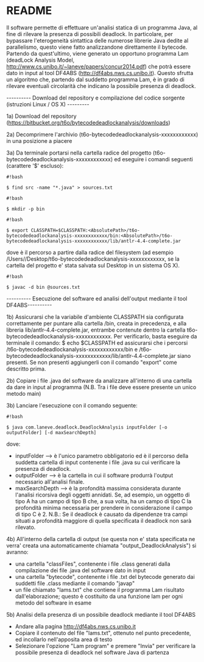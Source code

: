 # README #

Il software permette di effettuare un'analisi statica di un programma Java, al fine di rilevare la presenza di possibili deadlock.
In particolare, per bypassare l'eterogeneità sintattica delle numerose librerie Java dedite al parallelismo, questo viene fatto analizzandone direttamente il bytecode. 
Partendo da quest'ultimo, viene generato un opportuno programma Lam (deadLock Analysis Model, http://www.cs.unibo.it/~laneve/papers/concur2014.pdf) che potrà essere dato in input al tool DF4ABS (http://df4abs.nws.cs.unibo.it). Questo sfrutta un algoritmo che, partendo dal suddetto programma Lam, è in grado di rilevare eventuali circolarità che indicano la possibile presenza di deadlock.

---------- Download del repository e compilazione del codice sorgente (istruzioni Linux / OS X) ---------

1a) Download del repository (https://bitbucket.org/t6o/bytecodedeadlockanalysis/downloads)

2a) Decomprimere l'archivio (t6o-bytecodedeadlockanalysis-xxxxxxxxxxxx) in una posizione a piacere

3a) Da terminale portarsi nella cartella radice del progetto (t6o-bytecodedeadlockanalysis-xxxxxxxxxxxx) ed eseguire i comandi seguenti (carattere '$' escluso):


```
#!bash

$ find src -name "*.java" > sources.txt
```


```
#!bash

$ mkdir -p bin
```



```
#!bash

$ export CLASSPATH=$CLASSPATH:<AbsolutePath>/t6o-bytecodedeadlockanalysis-xxxxxxxxxxxx/bin:<AbsolutePath>/t6o-bytecodedeadlockanalysis-xxxxxxxxxxxx/lib/antlr-4.4-complete.jar
```


dove <AbsolutePath> è il percorso a partire dalla radice del filesystem (ad esempio /Users/<username>/Desktop/t6o-bytecodedeadlockanalysis-xxxxxxxxxxxx, se la cartella del progetto e' stata salvata sul Desktop in un sistema OS X).


```
#!bash

$ javac -d bin @sources.txt
```


---------- Esecuzione del software ed analisi dell'output mediante il tool DF4ABS----------

1b) Assicurarsi che la variabile d'ambiente CLASSPATH sia configurata correttamente per puntare alla cartella /bin, creata in precedenza, e alla libreria lib/antlr-4.4-complete.jar, entrambe contenute dentro la cartella t6o-bytecodedeadlockanalysis-xxxxxxxxxxxx. Per verificarlo, basta eseguire da terminale il comando:
$ echo $CLASSPATH
ed assicurarsi che i percorsi <AbsolutePath>/t6o-bytecodedeadlockanalysis-xxxxxxxxxxxx/bin e <AbsolutePath>/t6o-bytecodedeadlockanalysis-xxxxxxxxxxxx/lib/antlr-4.4-complete.jar siano presenti. Se non presenti aggiungerli con il comando "export" come descritto prima.

2b) Copiare i file .java del software da analizzare all'interno di una cartella da dare in input al programma (N.B. Tra i file deve essere presente un unico metodo main)

3b) Lanciare l'esecuzione con il comando seguente:


```
#!bash

$ java com.laneve.deadlock.DeadlockAnalysis inputFolder [-o outputFolder] [-d maxSearchDepth]

```

dove:
- inputFolder --> è l'unico parametro obbligatorio ed è il percorso della suddetta cartella di input contenente i file .java su cui verificare la presenza di deadlock.
- outputFolder --> è la cartella in cui il software produrrà l'output necessario all'analisi finale.
- maxSearchDepth --> è la profondità massima considerata durante l'analisi ricorsiva degli oggetti annidati. Se, ad esempio, un oggetto di tipo A ha un campo di tipo B che, a sua volta, ha un campo di tipo C la profondità minima necessaria per prendere in considerazione il campo di tipo C è 2. N.B.: Se il deadlock è causato da dipendenze tra campi situati a profondità maggiore di quella specificata il deadlock non sarà rilevato.

4b) All'interno della cartella di output (se questa non e' stata specificata ne verra' creata una automaticamente chiamata "output_DeadlockAnalysis") si avranno:
- una cartella "classFiles", contenente i file .class generati dalla compilazione dei file .java del software dato in input
- una cartella "bytecode", contenente i file .txt del bytecode generato dai suddetti file .class mediante il comando "javap"
- un file chiamato "lams.txt" che contiene il programma Lam risultato dall'elaborazione; questo è costituito da una funzione lam per ogni metodo del software in esame

5b) Analisi della presenza di un possibile deadlock mediante il tool DF4ABS
-  Andare alla pagina http://df4abs.nws.cs.unibo.it
-  Copiare il contenuto del file "lams.txt", ottenuto nel punto precedente, ed incollarlo nell'apposita area di testo
-  Selezionare l'opzione "Lam program" e premere "Invia" per verificare la possibile presenza di deadlock nel software Java di partenza